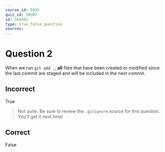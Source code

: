 ```yaml
---
course_id: 5935
quiz_id: 38307
id: 264481
type: true_false_question
sources:
---
```


# Question 2

When we run `git add .`, **all** files that have been created or modified since
the last commit are staged and will be included in the next commit.&nbsp;

## Incorrect

True

> Not quite. Be sure to review the `.gitignore` source for this question. You'll
> get it next time!

## Correct

False
